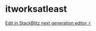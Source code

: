 # itworksatleast

[Edit in StackBlitz next generation editor ⚡️](https://stackblitz.com/~/github.com/Kapo179/itworksatleast)